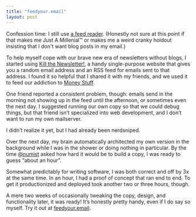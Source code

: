 ```yaml
---
title: "feedyour.email"
layout: post
---
```


Confession time: I still use [a feed reader](https://reeder.com). (Honestly not sure at this point if that makes me Just A Millenial™ or makes me a weird cranky holdout insisting that I don't want blog posts in my email.)

To help myself cope with our brave new era of newsletters without blogs, I started using [Kill the Newsletter!](https://kill-the-newsletter.com), a handy single-purpose website that gives you a random email address and an RSS feed for emails sent to that address. I found it so helpful that I shared it with my friends, and we used it to feed our addiction to [Money Stuff](https://www.bloomberg.com/opinion/authors/ARbTQlRLRjE/matthew-s-levine).

One friend reported a consistent problem, though: emails send in the morning not showing up in the feed until the afternoon, or sometimes even the next day. I suggested running our own copy so that we could debug things, but that friend isn’t specialized into web development, and I don’t want to run my own mailserver.

I didn’t realize it yet, but I had already been nerdsniped.

Over the next day, my brain automatically architected my own version in the background while I was in the shower or doing nothing in particular. By the time [@numist](https://twitter.com/numist) asked how hard it would be to build a copy, I was ready to guess “about an hour”.

Somewhat predictably for writing software, I was both correct and off by 3x at the same time. In an hour, I had a proof of concept that ran end to end. To get it productionized and deployed took another two or three hours, though.

A mere two weeks of occasionally tweaking the copy, design, and functionality later, it was ready! It’s honestly pretty handy, even if I do say so myself. Try it out at [feedyour.email](https://feedyour.email). 
